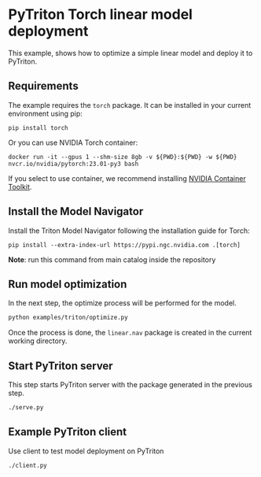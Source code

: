 <!--
Copyright (c) 2021-2023, NVIDIA CORPORATION. All rights reserved.

Licensed under the Apache License, Version 2.0 (the "License");
you may not use this file except in compliance with the License.
You may obtain a copy of the License at

    http://www.apache.org/licenses/LICENSE-2.0

Unless required by applicable law or agreed to in writing, software
distributed under the License is distributed on an "AS IS" BASIS,
WITHOUT WARRANTIES OR CONDITIONS OF ANY KIND, either express or implied.
See the License for the specific language governing permissions and
limitations under the License.
-->

# PyTriton Torch linear model deployment

This example, shows how to optimize a simple linear model and deploy it to PyTriton.

## Requirements

The example requires the `torch` package. It can be installed in your current environment using pip:

```shell
pip install torch
```

Or you can use NVIDIA Torch container:
```shell
docker run -it --gpus 1 --shm-size 8gb -v ${PWD}:${PWD} -w ${PWD} nvcr.io/nvidia/pytorch:23.01-py3 bash
```

If you select to use container, we recommend installing
[NVIDIA Container Toolkit](https://docs.nvidia.com/datacenter/cloud-native/container-toolkit/overview.html).

## Install the Model Navigator

Install the Triton Model Navigator following the installation guide for Torch:

```shell
pip install --extra-index-url https://pypi.ngc.nvidia.com .[torch]
```

**Note**: run this command from main catalog inside the repository

## Run model optimization

In the next step, the optimize process will be performed for the model.

```bash
python examples/triton/optimize.py
```

Once the process is done, the `linear.nav` package is created in the current working directory.

## Start PyTriton server

This step starts PyTriton server with the package generated in the previous step.

```bash
./serve.py
```

## Example PyTriton client

Use client to test model deployment on PyTriton

```bash
./client.py
```
